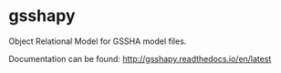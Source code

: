 # gsshapy
Object Relational Model for GSSHA model files.

Documentation can be found: http://gsshapy.readthedocs.io/en/latest
